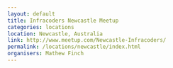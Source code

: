 ```yaml
---
layout: default
title: Infracoders Newcastle Meetup
categories: locations
location: Newcastle, Australia
link: http://www.meetup.com/Newcastle-Infracoders/
permalink: /locations/newcastle/index.html
organisers: Mathew Finch
---
```

